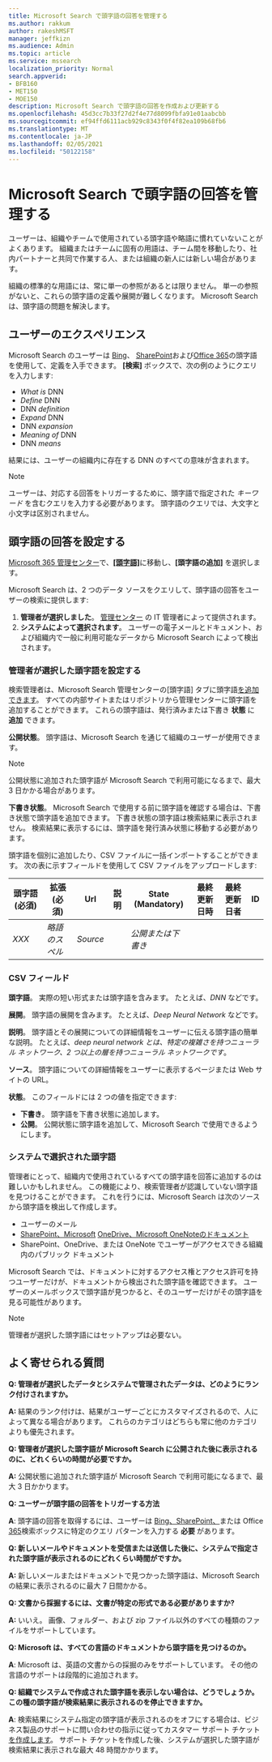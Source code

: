 ```yaml
---
title: Microsoft Search で頭字語の回答を管理する
ms.author: rakkum
author: rakeshMSFT
manager: jeffkizn
ms.audience: Admin
ms.topic: article
ms.service: mssearch
localization_priority: Normal
search.appverid:
- BFB160
- MET150
- MOE150
description: Microsoft Search で頭字語の回答を作成および更新する
ms.openlocfilehash: 45d3cc7b33f27d2f4e77d8099fbfa91e01aabcbb
ms.sourcegitcommit: ef94ffd6111acb929c8343f0f4f82ea109b68fb6
ms.translationtype: MT
ms.contentlocale: ja-JP
ms.lasthandoff: 02/05/2021
ms.locfileid: "50122158"
---
```

# <a name="manage-acronyms-answers-in-microsoft-search"></a>Microsoft Search で頭字語の回答を管理する

ユーザーは、組織やチームで使用されている頭字語や略語に慣れていないことがよくあります。 組織またはチームに固有の用語は、チーム間を移動したり、社内パートナーと共同で作業する人、または組織の新人には新しい場合があります。  

組織の標準的な用語には、常に単一の参照があるとは限りません。 単一の参照がないと、これらの頭字語の定義や展開が難しくなります。 Microsoft Search は、頭字語の問題を解決します。

## <a name="what-users-experience"></a>ユーザーのエクスぺリエンス

Microsoft Search のユーザーは [Bing](https://Bing.com)、 [SharePoint](https://products.office.com/sharepoint/collaboration)および[Office 365](https://Office.com)の頭字語を使用して、定義を入手できます。 **[検索]** ボックスで、次の例のようにクエリを入力します:

- *What is* DNN
- *Define* DNN
- DNN *definition*
- *Expand* DNN
- DNN *expansion*
- *Meaning of* DNN
- DNN *means*

結果には、ユーザーの組織内に存在する DNN のすべての意味が含まれます。

> [!NOTE]
> ユーザーは、対応する回答をトリガーするために、頭字語で指定された *キーワード* を含むクエリを入力する必要があります。 頭字語のクエリでは、大文字と小文字は区別されません。

## <a name="set-up-acronyms-answers"></a>頭字語の回答を設定する

[Microsoft 365 管理センター](https://admin.microsoft.com)で、[**[頭字語]**](https://admin.microsoft.com/Adminportal/Home#/MicrosoftSearch/acronyms)に移動し、**[頭字語の追加]** を選択します。

Microsoft Search は、2 つのデータ ソースをクエリして、頭字語の回答をユーザーの検索に提供します:

1. **管理者が選択しました**。 [管理センター](https://admin.microsoft.com/Adminportal/Home#/MicrosoftSearch/acronyms) の IT 管理者によって提供されます。
2. **システムによって選択されます**。 ユーザーの電子メールとドキュメント、および組織内で一般に利用可能なデータから Microsoft Search によって検出されます。

### <a name="set-up-admin-curated-acronyms"></a>管理者が選択した頭字語を設定する

検索管理者は、Microsoft Search 管理センターの[](https://admin.microsoft.com/Adminportal/Home#/MicrosoftSearch/acronyms)[頭字語] タブに頭字語[を追加できます](https://admin.microsoft.com/Adminportal/Home#/MicrosoftSearch)。 すべての内部サイトまたはリポジトリから管理センターに頭字語を追加することができます。 これらの頭字語は、発行済みまたは下書き **状態** に **追加** できます。

**公開状態**。 頭字語は、Microsoft Search を通じて組織のユーザーが使用できます。

> [!NOTE]
> 公開状態に追加された頭字語が Microsoft Search で利用可能になるまで、最大 3 日かかる場合があります。

**下書き状態**。 Microsoft Search で使用する前に頭字語を確認する場合は、下書き状態で頭字語を追加できます。 下書き状態の頭字語は検索結果に表示されません。 検索結果に表示するには、頭字語を発行済み状態に移動する必要があります。

頭字語を個別に追加したり、CSV ファイルに一括インポートすることができます。 次の表に示すフィールドを使用して CSV ファイルをアップロードします:

| 頭字語 (必須) | 拡張 (必須) | Url | 説明  | State (Mandatory) | 最終更新日時 | 最終更新日者 | ID |
| --------- | --------- | --------- | ---------- | --------- |--------- |--------- |--------- |
| *XXX* | *略語のスペル* | *Source* |  | *公開または下書き* |  |  |  |

### <a name="csv-fields"></a>CSV フィールド

**頭字語**。 実際の短い形式または頭字語を含みます。 たとえば、*DNN* などです。

**展開**。 頭字語の展開を含みます。 たとえば、*Deep Neural Network* などです。

**説明**。 頭字語とその展開についての詳細情報をユーザーに伝える頭字語の簡単な説明。 たとえば、*deep neural network とは、特定の複雑さを持つニューラル ネットワーク、2 つ以上の層を持つニューラル ネットワークです*。

**ソース**。 頭字語についての詳細情報をユーザーに表示するページまたは Web サイトの URL。

**状態**。 このフィールドには 2 つの値を指定できます:

- **下書き**。 頭字語を下書き状態に追加します。
- **公開**。 公開状態に頭字語を追加して、Microsoft Search で使用できるようにします。

### <a name="system-curated-acronyms"></a>システムで選択された頭字語

管理者にとって、組織内で使用されているすべての頭字語を回答に追加するのは難しいかもしれません。 この機能により、検索管理者が認識していない頭字語を見つけることができます。 これを行うには、Microsoft Search は次のソースから頭字語を検出して作成します。

- ユーザーのメール
- [SharePoint、Microsoft](https://products.office.com/sharepoint/collaboration) [OneDrive、Microsoft OneNote]( https://onedrive.live.com/about/)[のドキュメント](https://www.onenote.com/)
- SharePoint、OneDrive、または OneNote でユーザーがアクセスできる組織内のパブリック ドキュメント

Microsoft Search では、ドキュメントに対するアクセス権とアクセス許可を持つユーザーだけが、ドキュメントから検出された頭字語を確認できます。 ユーザーのメールボックスで頭字語が見つかると、そのユーザーだけがその頭字語を見る可能性があります。

> [!NOTE]
> 管理者が選択した頭字語にはセットアップは必要ない。

## <a name="frequently-asked-questions"></a>よく寄せられる質問

**Q: 管理者が選択したデータとシステムで管理されたデータは、どのようにランク付けされますか。**

**A:** 結果のランク付けは、結果がユーザーごとにカスタマイズされるので、人によって異なる場合があります。 これらのカテゴリはどちらも常に他のカテゴリよりも優先されます。

**Q: 管理者が選択した頭字語が Microsoft Search に公開された後に表示されるのに、どれくらいの時間が必要ですか。**

**A:** 公開状態に追加された頭字語が Microsoft Search で利用可能になるまで、最大 3 日かかります。

**Q: ユーザーが頭字語の回答をトリガーする方法**

**A**: 頭字語の回答を取得するには、ユーザーは [Bing、SharePoint、](https://bing.com)または [](https://products.office.com/sharepoint/collaboration)Office [365](https://Office.com)検索ボックスに特定のクエリ パターンを入力する **必要** があります。

**Q: 新しいメールやドキュメントを受信または送信した後に、システムで指定された頭字語が表示されるのにどれくらい時間がですか。**

**A:** 新しいメールまたはドキュメントで見つかった頭字語は、Microsoft Search の結果に表示されるのに最大 7 日間かかる。

**Q: 文書から採掘するには、文書が特定の形式である必要がありますか?**

**A:** いいえ。 画像、フォルダー、および zip ファイル以外のすべての種類のファイルをサポートしています。

**Q: Microsoft は、すべての言語のドキュメントから頭字語を見つけるのか。**

**A**: Microsoft は、英語の文書からの採掘のみをサポートしています。 その他の言語のサポートは段階的に追加されます。

**Q: 組織でシステムで作成された頭字語を表示しない場合は、どうでしょうか。この種の頭字語が検索結果に表示されるのを停止できますか。**

**A**: 検索結果にシステム指定の頭字語が表示されるのをオフにする場合は、ビジネス製品のサポートに問い合わせの指示に従ってカスタマー サポート チケット [を作成します](https://docs.microsoft.com/microsoft-365/admin/contact-support-for-business-products)。
サポート チケットを作成した後、システムが選択した頭字語が検索結果に表示されな最大 48 時間かかります。
